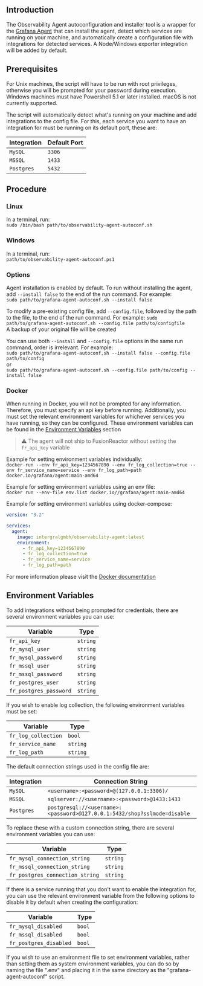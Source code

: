 ## Introduction
The Observability Agent autoconfiguration and installer tool is a wrapper for the [Grafana Agent](https://github.com/grafana/agent) that can install the agent,
detect which services are running on your machine, and automatically create a configuration file with integrations for
detected services. A Node/Windows exporter integration will be added by default.

## Prerequisites
For Unix machines, the script will have to be run with root privileges, otherwise you will be prompted for your password during execution.
Windows machines must have Powershell 5.1 or later installed. macOS is not currently supported.

The script will automatically detect what's running on your machine and add integrations to the config file. For this, each service you want to have an integration
for must be running on its default port, these are:

| Integration  | Default Port |
|--------------|--------------|
| `MySQL`      | `3306`       |
| `MSSQL`      | `1433`       |
| `Postgres`   | `5432`       |

## Procedure
### Linux
In a terminal, run: </br>
`sudo /bin/bash path/to/observability-agent-autoconf.sh`

### Windows
In a terminal, run: </br>
`path/to/observability-agent-autoconf.ps1`

### Options

Agent installation is enabled by default. To run without installing the agent, add `--install false` to the end of the run command. For example: </br>
`sudo path/to/grafana-agent-autoconf.sh --install false`

To modify a pre-existing config file, add `--config.file`, followed by the path to the file, to the end of the run command. For example: 
`sudo path/to/grafana-agent-autoconf.sh --config.file path/to/configfile`  
A backup of your original file will be created

You can use both `--install` and `--config.file` options in the same run command, order is irrelevant. For example: </br>
`sudo path/to/grafana-agent-autoconf.sh --install false --config.file path/to/config`</br>
or </br>
`sudo path/to/grafana-agent-autoconf.sh --config.file path/to/config --install false`

### Docker
When running in Docker, you will not be prompted for any information. Therefore, you must specify an api key before running. Additionally, you must set the relevant
environment variables for whichever services you have running, so they can be configured. These environment variables can be found in the [Environment Variables](#environment-variables) section

> ⚠️ The agent will not ship to FusionReactor without setting the `fr_api_key` variable

Example for setting environment variables individually: </br>
`docker run --env fr_api_key=1234567890 --env fr_log_collection=true --env fr_service_name=service --env fr_log_path=path docker.io/grafana/agent:main-amd64`

Example for setting environment variables using an env file: </br>
`docker run --env-file env.list docker.io//grafana/agent:main-amd64`

Example for setting environment variables using docker-compose:
```yaml
version: "3.2"

services:
  agent:
    image: intergralgmbh/observability-agent:latest
    environment:
      - fr_api_key=1234567890
      - fr_log_collection=true
      - fr_service_name=service
      - fr_log_path=path
```

For more information please visit the [Docker documentation](https://docs.docker.com/engine/reference/commandline/run/#env)

## Environment Variables
To add integrations without being prompted for credentials, there are several environment variables you can use:

| Variable               | Type     |
|------------------------|----------|
| `fr_api_key`           | `string` |
| `fr_mysql_user`        | `string` |
| `fr_mysql_password`    | `string` |
| `fr_mssql_user`        | `string` |
| `fr_mssql_password`    | `string` |
| `fr_postgres_user`     | `string` |
| `fr_postgres_password` | `string` |

If you wish to enable log collection, the following environment variables must be set:

| Variable            | Type     |
|---------------------|----------|
| `fr_log_collection` | `bool`   |
| `fr_service_name`   | `string` |
| `fr_log_path`       | `string` |

The default connection strings used in the config file are:

| Integration | Connection String                                                        |
|-------------|--------------------------------------------------------------------------|
| `MySQL`     | `<username>:<password>@(127.0.0.1:3306)/`                                |
| `MSSQL`     | `sqlserver://<username>:<password>@1433:1433`                            |
| `Postgres`  | `postgresql://<username>:<password>@127.0.0.1:5432/shop?sslmode=disable` |

To replace these with a custom connection string, there are several environment variables you can use:

| Variable                        | Type     |
|---------------------------------|----------|
| `fr_mysql_connection_string`    | `string` |
| `fr_mssql_connection_string`    | `string` |
| `fr_postgres_connection_string` | `string` |

If there is a service running that you don't want to enable the integration for, you can use the relevant environment variable from the following options
to disable it by default when creating the configuration:

| Variable               | Type   |
|------------------------|--------|
| `fr_mysql_disabled`    | `bool` |
| `fr_mssql_disabled`    | `bool` |
| `fr_postgres_disabled` | `bool` |

If you wish to use an environment file to set environment variables, rather than setting them as system environment variables,
you can do so by naming the file ".env" and placing it in the same directory as the "grafana-agent-autoconf" script.